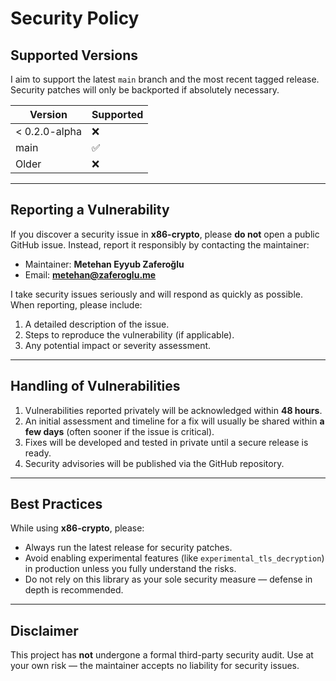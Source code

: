 # Security Policy

## Supported Versions

I aim to support the latest `main` branch and the most recent tagged release.
Security patches will only be backported if absolutely necessary.

| Version   | Supported          |
| --------- | ------------------ |
| < 0.2.0-alpha | ❌                 |
| main      | ✅                 |
| Older     | ❌                 |

---

## Reporting a Vulnerability

If you discover a security issue in **x86-crypto**, please **do not** open a public GitHub issue.
Instead, report it responsibly by contacting the maintainer:

- Maintainer: **Metehan Eyyub Zaferoğlu**
- Email: **metehan@zaferoglu.me**

I take security issues seriously and will respond as quickly as possible.
When reporting, please include:

1. A detailed description of the issue.
2. Steps to reproduce the vulnerability (if applicable).
3. Any potential impact or severity assessment.

---

## Handling of Vulnerabilities

1. Vulnerabilities reported privately will be acknowledged within **48 hours**.
2. An initial assessment and timeline for a fix will usually be shared within **a few days** (often sooner if the issue is critical).
3. Fixes will be developed and tested in private until a secure release is ready.
4. Security advisories will be published via the GitHub repository.

---

## Best Practices

While using **x86-crypto**, please:

- Always run the latest release for security patches.
- Avoid enabling experimental features (like `experimental_tls_decryption`) in production unless you fully understand the risks.
- Do not rely on this library as your sole security measure — defense in depth is recommended.

---

## Disclaimer

This project has **not** undergone a formal third-party security audit.
Use at your own risk — the maintainer accepts no liability for security issues.
